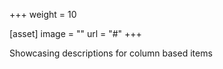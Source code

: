 +++
weight = 10

[asset]
  image = ""
  url = "#"
+++

Showcasing descriptions for column based items
